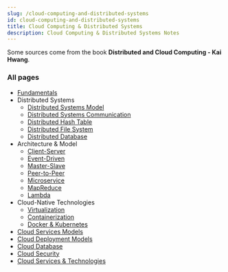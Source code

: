 ```yaml
---
slug: /cloud-computing-and-distributed-systems
id: cloud-computing-and-distributed-systems
title: Cloud Computing & Distributed Systems
description: Cloud Computing & Distributed Systems Notes
---
```


Some sources come from the book **Distributed and Cloud Computing - Kai Hwang**.

### All pages

- [Fundamentals](cloud-computing-and-distributed-systems/fundamentals)
- Distributed Systems
  - [Distributed Systems Model](cloud-computing/distributed-systems-model)
  - [Distributed Systems Communication](cloud-computing/distributed-systems-communication)
  - [Distributed Hash Table](cloud-computing/distributed-hash-table)
  - [Distributed File System](cloud-computing/distributed-file-system)
  - [Distributed Database](cloud-computing/distributed-database)
- Architecture & Model
  - [Client-Server](cloud-computing/client-server)
  - [Event-Driven](cloud-computing/event-driven)
  - [Master-Slave](cloud-computing/master-slave)
  - [Peer-to-Peer](cloud-computing/peer-to-peer)
  - [Microservice](cloud-computing/microservice)
  - [MapReduce](cloud-computing/mapreduce)
  - [Lambda](cloud-computing/lambda)
- Cloud-Native Technologies
  - [Virtualization](cloud-computing/virtualization)
  - [Containerization](cloud-computing/containerization)
  - [Docker & Kubernetes](cloud-computing/docker-and-kubernetes)
- [Cloud Services Models](cloud-computing/cloud-services-models)
- [Cloud Deployment Models](cloud-computing/cloud-deployment-models)
- [Cloud Database](cloud-computing/cloud-database)
- [Cloud Security](cloud-computing/cloud-security)
- [Cloud Services & Technologies](cloud-computing/cloud-services-and-technologies)
